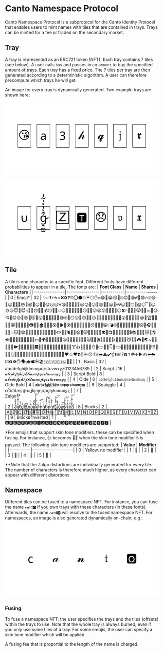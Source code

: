 # Canto Namespace Protocol

Canto Namespace Protocol is a subprotocol for the Canto Identity Protocol that enables users to mint names with tiles that are contained in trays. Trays can be minted for a fee or traded on the secondary market.

## Tray
A tray is represented as an ERC721 token (NFT). Each tray contains 7 tiles (see below). A user calls `buy` and passes in an `amount` to buy the specified amount of trays. Each tray has a fixed price. The 7 tiles per tray are then generated according to a deterministic algorithm. A user can therefore precompute which trays he will get.

An image for every tray is dynamically generated. Two example trays are shown here:
![Example Tray 1](./docs/sample_tray1.svg)

![Example Tray 2](./docs/sample_tray2.svg)

## Tile
A tile is one character in a specific font. Different fonts have different probabilities to appear in a tile. The fonts are:
| **Font Class** | **Name**        | **Shares** | **Characters** |
|----------------|-----------------|------------|----------------|
| 0              | Emoji*           | 32         | ✨✅❗⚡☕⭐❌⚽❓⏰⭕⚫⚾☔⚪✋✊😂🤣😭😘🥰😍😊🎉😁💕🥺😅🔥🙄😆🤗😉🎂🤔🙂😳🥳😎💜😔💖👀😋😏😢💗😩💯🌹💞🎈💙😃😡💐😜🙈😄🤤🤪😀💋💀💔😌💓🤩🙃😬😱😴🤭😐🌞😒😇🌸😈🎶🎊🥵😞💚🖤💰😚👑🎁💥😑🥴💩🤮😤🤢🌟😥🌈💛😝😫😲🔴🌻🤯🤬😕🍀💦🦋🤨🌺😹🌷💝💤🐰😓💘🍻😟😣🧐😠🤠😻🌙😛🙊🧡🤡🤫🌼🥂😷🤓🥶😶😖🎵😙🍆🤑😗🐶🍓👅👄🌿🚨📣🍑🍃😮💎📢🌱🙁🍷😪🌚🏆🍒💉💢🛒😸🐾🚀🎯🍺📌📷💨🍕🏠📸🐇🚩😰🌊🐕💫😵🎤🏡🥀🤧🍾🍰🍁😯💌💸🧁😺💧💣🤐🍎🐷🐥📍🎀🥇🌝🔫🐱🐣🎧💟👹💍🍼💡😽🍊😨🍫🧢🤕🚫🎼🐻📲👻👿🌮🍭🐟🐸🐝🐈🔵🔪😧🌄😾📱🍇🌴🐢🌃👽🍌📺🔔🌅🦄🎥🍋🥚💲📚🐔🎸🥃😿🚗🌎🔊🦅🚿🦆🍉🍬🧸🍨📝📩💵💭🌍🍿🧿🏀🍏🌳🙉😦🍹🍦🛑🍔🍂🐒🍪🙀🍗🌠🎬🌵🍄🐐🍩🦁📞🍅🐍💬🥤😼🌾🧀🎮🧠🌏🔝🌉🤒👗🌲🍜🐦🍯🏅🐼💄👺🍈🎆🎨🍞🎇🦜🐑🐙🦍🔗📖🔹🥓🥒🍸👍🙏🤦🤷👏👌💪👉🤞🙌👇🙋👈👋🖕💃👊🏃🤘🤝🤙🚶💅🤟👎🙇👶🤲👆🕺💁🙅🧚🤸👐🤚👼👧🤜🤰🧘🙆👸👦🛌🤛👮❤️☺️♥️❣️✌️☀️☹️‼️☠️➡️⚠️✔️☝️⬇️❄️⁉️☎️✝️☘️✈️▶️✍️⬅️☁️☑️♻️👁️🖐️🗣️🌧️🕊️🏵️🏖️🇺🇸🇧🇷🇺🇲🏳️‍🌈 |
| 1              | Basic           | 32         | abcdefghijklmnopqrstuvwxyz0123456789 |
| 2              | Script          | 16         | 𝒶𝒷𝒸𝒹𝑒𝒻𝑔𝒽𝒾𝒿𝓀𝓁𝓂𝓃𝑜𝓅𝓆𝓇𝓈𝓉𝓊𝓋𝓌𝓍𝓎𝓏 |
| 3              | Script Bold     | 8          | 𝓪𝓫𝓬𝓭𝓮𝓯𝓰𝓱𝓲𝓳𝓴𝓵𝓶𝓷𝓸𝓹𝓺𝓻𝓼𝓽𝓾𝓿𝔀𝔁𝔂𝔃 |
| 4              | Olde            | 8          | 𝔞𝔟𝔠𝔡𝔢𝔣𝔤𝔥𝔦𝔧𝔨𝔩𝔪𝔫𝔬𝔭𝔮𝔯𝔰𝔱𝔲𝔳𝔴𝔵𝔶𝔷 |
| 5              | Olde Bold       | 4          | 𝖆𝖇𝖈𝖉𝖊𝖋𝖌𝖍𝖎𝖏𝖐𝖑𝖒𝖓𝖔𝖕𝖖𝖗𝖘𝖙𝖚𝖛𝖜𝖝𝖞𝖟 |
| 6              | Squiggle        | 4          | αႦƈԃҽϝɠԋιʝƙʅɱɳσρϙɾʂƚυʋɯxყȥ |
| 7              | <br>Zalgo**<br><br>           | 2          | a̷̢̝̫̭̐͒̇̅̉̌b̸̡̡̲̪̙͇̆͋̂̄̿̈́̄̈́̓c̶̫̱̐́̐̀͘d̷̳̟̮̼͙̫̬̫͎͎̎̾ẽ̸̋͜͝f̴̭͕̬̪͉̝̈́͘g̴̢͔̤͍̤̫̥̠̥̺̒ĥ̴̢̨̩͈͕̦̰͓̺͒͐͛į̴͖͙̳̻̓͊͊̚͠ͅj̶͙͖͉̪̍̿̈͝k̷̰͉͍͊̐͊͑̂̾̐͒̃͝ļ̸̥̬͉̳͖̋̾m̶̨̧̳͖̫̫̗͒̀̈́̿͝ͅǹ̸̛͙̲̺͒̏̑ȏ̵̺̘̬̭̘͑̌̏̄̑̂͐͠͝p̷̡̬͇̞̔͑̋̌̾̿q̶̡̼̙̲̳̰͈̊͗̂̈̄͊̒ͅř̷̛̰s̶̳̲̼͊̋̈́̑̌̒͌͝͝t̵̆̾̌͌͘ͅu̷̥̫̹̔͜v̶̻̤̥́̅́͠w̷̢͕̩̤̬̮̙̪͈̲̐͂͊͒͋̐̚͠͝x̶̝̠̺̻̱͋͒̊͝y̵̢̥̟̭̯̫̲͐̃̈́͘ͅz̴͙̖͌͋̋͒̿̾̇̎͘͝|
| 8              | Blocks          | 2          | 🄰🄱🄲🄳🄴🄵🄶🄷🄸🄹🄺🄻🄼🄽🄾🄿🅀🅁🅂🅃🅄🅅🅆🅇🅈🅉 |
| 9              | Blocks Inverted | 1          | 🅰🅱🅲🅳🅴🅵🅶🅷🅸🅹🅺🅻🅼🅽🅾🅿🆀🆁🆂🆃🆄🆅🆆🆇🆈🆉 |

*For emojis that support skin tone modifiers, these can be specified when fusing. For instance, 👍 becomes 👍🏿 when the skin tone modifier 5 is passed. The following skin tone modifiers are supported:
| **Value** | **Modifier**        |
|-----------|---------------------|
| 0         | Yellow, no modifier |
| 1         | 🏻                   |
| 2         | 🏼                   |
| 3         | 🏽                   |
| 4         | 🏾                   |
| 5         | 🏿                   |


**Note that the Zalgo distortions are individually generated for every tile. The number of characters is therefore much higher, as every character can appear with different distortions.

## Namespace
Different tiles can be fused to a namespace NFT. For instance, you can fuse the name 𝒸𝓪𝔫𝖙🅾 if you own trays with these characters (in these fonts). Afterwards, the name 𝒸𝓪𝔫𝖙🅾 will resolve to the fused namespace NFT. For namespaces, an image is also generated dynamically on-chain, e.g.:
![Example Name](./docs/sample_name.svg)

### Fusing
To fuse a namespace NFT, the user specifies the trays and the tiles (offsets) within the trays to use. Note that the whole tray is always burned, even if you only use some tiles of a tray.
For some emojis, the user can specify a skin tone modifier which will be applied.

A fusing fee that is proportial to the length of the name is charged.